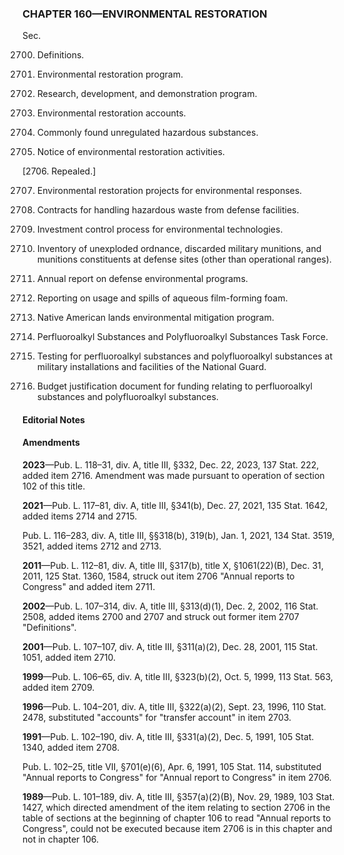 ### **CHAPTER 160—ENVIRONMENTAL RESTORATION** ###

Sec.

2700. Definitions.

2701. Environmental restoration program.

2702. Research, development, and demonstration program.

2703. Environmental restoration accounts.

2704. Commonly found unregulated hazardous substances.

2705. Notice of environmental restoration activities.

[2706. Repealed.]

2707. Environmental restoration projects for environmental responses.

2708. Contracts for handling hazardous waste from defense facilities.

2709. Investment control process for environmental technologies.

2710. Inventory of unexploded ordnance, discarded military munitions, and munitions constituents at defense sites (other than operational ranges).

2711. Annual report on defense environmental programs.

2712. Reporting on usage and spills of aqueous film-forming foam.

2713. Native American lands environmental mitigation program.

2714. Perfluoroalkyl Substances and Polyfluoroalkyl Substances Task Force.

2715. Testing for perfluoroalkyl substances and polyfluoroalkyl substances at military installations and facilities of the National Guard.

2716. Budget justification document for funding relating to perfluoroalkyl substances and polyfluoroalkyl substances.

#### **Editorial Notes** ####

#### Amendments ####

**2023**—Pub. L. 118–31, div. A, title III, §332, Dec. 22, 2023, 137 Stat. 222, added item 2716. Amendment was made pursuant to operation of section 102 of this title.

**2021**—Pub. L. 117–81, div. A, title III, §341(b), Dec. 27, 2021, 135 Stat. 1642, added items 2714 and 2715.

Pub. L. 116–283, div. A, title III, §§318(b), 319(b), Jan. 1, 2021, 134 Stat. 3519, 3521, added items 2712 and 2713.

**2011**—Pub. L. 112–81, div. A, title III, §317(b), title X, §1061(22)(B), Dec. 31, 2011, 125 Stat. 1360, 1584, struck out item 2706 "Annual reports to Congress" and added item 2711.

**2002**—Pub. L. 107–314, div. A, title III, §313(d)(1), Dec. 2, 2002, 116 Stat. 2508, added items 2700 and 2707 and struck out former item 2707 "Definitions".

**2001**—Pub. L. 107–107, div. A, title III, §311(a)(2), Dec. 28, 2001, 115 Stat. 1051, added item 2710.

**1999**—Pub. L. 106–65, div. A, title III, §323(b)(2), Oct. 5, 1999, 113 Stat. 563, added item 2709.

**1996**—Pub. L. 104–201, div. A, title III, §322(a)(2), Sept. 23, 1996, 110 Stat. 2478, substituted "accounts" for "transfer account" in item 2703.

**1991**—Pub. L. 102–190, div. A, title III, §331(a)(2), Dec. 5, 1991, 105 Stat. 1340, added item 2708.

Pub. L. 102–25, title VII, §701(e)(6), Apr. 6, 1991, 105 Stat. 114, substituted "Annual reports to Congress" for "Annual report to Congress" in item 2706.

**1989**—Pub. L. 101–189, div. A, title III, §357(a)(2)(B), Nov. 29, 1989, 103 Stat. 1427, which directed amendment of the item relating to section 2706 in the table of sections at the beginning of chapter 106 to read "Annual reports to Congress", could not be executed because item 2706 is in this chapter and not in chapter 106.